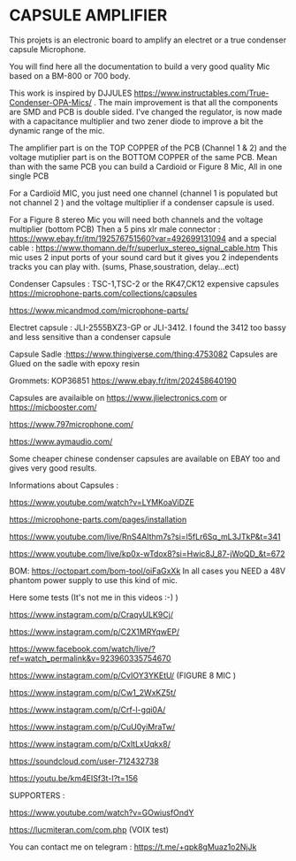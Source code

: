 # CAPSULE AMPLIFIER
This projets is an electronic board to amplify an electret or a true condenser capsule Microphone. 

You will find here all the documentation to build a very good quality Mic based on a BM-800 or 700 body.

This work is inspired by DJJULES https://www.instructables.com/True-Condenser-OPA-Mics/ . The main improvement is that all the components are SMD and PCB is double sided. I've changed the regulator, is now made with a capacitance multiplier and two  zener diode to improve a bit the dynamic range of the mic.

The amplifier part is on the TOP COPPER of the PCB (Channel 1 & 2) and the voltage mutiplier part is on the BOTTOM COPPER of the same PCB.
Mean than with the same PCB you can build a Cardioid or Figure 8 Mic, All in one single PCB


For a Cardioïd MIC, you just need one channel (channel 1 is populated but not channel 2 )
and the voltage multiplier if a condenser capsule is used.

For a Figure 8 stereo Mic you will need both channels and the voltage multiplier (bottom PCB)
Then a 5 pins xlr male connector : https://www.ebay.fr/itm/192576751560?var=492699131094 
and a special cable : https://www.thomann.de/fr/superlux_stereo_signal_cable.htm
This mic uses 2 input ports of your sound card but it gives you 2 independents tracks you can play with. (sums, Phase,soustration, delay...ect)

Condenser Capsules : TSC-1,TSC-2 or the RK47,CK12 expensive capsules 
https://microphone-parts.com/collections/capsules

https://www.micandmod.com/microphone-parts/

Electret capsule : JLI-2555BXZ3-GP or JLI-3412. I found the 3412 too bassy and less sensitive than a condenser capsule

Capsule Sadle :https://www.thingiverse.com/thing:4753082
Capsules are Glued on the sadle with epoxy resin

Grommets: KOP36851 https://www.ebay.fr/itm/202458640190

Capsules are availaible on https://www.jlielectronics.com or https://micbooster.com/

https://www.797microphone.com/

https://www.aymaudio.com/

Some cheaper chinese condenser capsules are available on EBAY too and gives very good results.

Informations about Capsules :

https://www.youtube.com/watch?v=LYMKoaViDZE

https://microphone-parts.com/pages/installation

https://www.youtube.com/live/RnS4AIthm7s?si=l5fLr6Sq_mL3JTkP&t=341

https://www.youtube.com/live/kp0x-wTdox8?si=Hwic8J_87-jWoQD_&t=672

BOM: https://octopart.com/bom-tool/oiFaGxXk
In all cases you NEED a 48V phantom power supply to use this kind of mic.

Here some tests (It's not me in this videos :-) ) 

https://www.instagram.com/p/CraqyULK9Cj/

https://www.instagram.com/p/C2X1MRYqwEP/

https://www.facebook.com/watch/live/?ref=watch_permalink&v=923960335754670

https://www.instagram.com/p/CvIOY3YKEtU/ (FIGURE 8 MIC )

https://www.instagram.com/p/Cw1_2WxKZ5t/

https://www.instagram.com/p/Crf-l-gqi0A/

https://www.instagram.com/p/CuU0yiMraTw/

https://www.instagram.com/p/CxItLxUqkx8/

https://soundcloud.com/user-712432738

https://youtu.be/km4EISf3t-I?t=156 

SUPPORTERS :

https://www.youtube.com/watch?v=GOwiusfOndY

https://lucmiteran.com/com.php (VOIX test)


You can contact me on telegram : https://t.me/+qpk8gMuaz1o2NjJk







